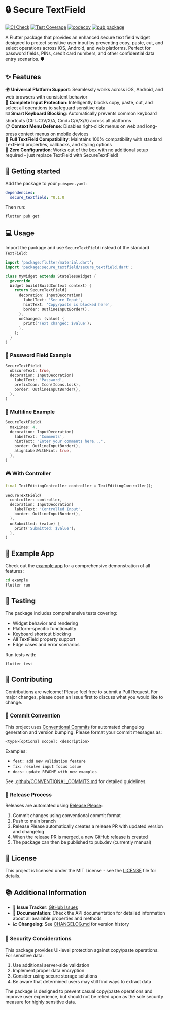 # 🔒 Secure TextField

[![CI Check](https://github.com/codered-sjy/secure_textfield/actions/workflows/ci.yml/badge.svg)](https://github.com/codered-sjy/secure_textfield/actions/workflows/ci.yml)
[![Test Coverage](https://github.com/codered-sjy/secure_textfield/actions/workflows/coverage.yml/badge.svg)](https://github.com/codered-sjy/secure_textfield/actions/workflows/coverage.yml)
[![codecov](https://codecov.io/gh/codered-sjy/secure_textfield/branch/main/graph/badge.svg)](https://codecov.io/gh/codered-sjy/secure_textfield)
[![pub package](https://img.shields.io/pub/v/secure_textfield.svg)](https://pub.dev/packages/secure_textfield)

A Flutter package that provides an enhanced secure text field widget designed to protect sensitive user input by preventing copy, paste, cut, and select operations across iOS, Android, and web platforms. Perfect for password fields, PINs, credit card numbers, and other confidential data entry scenarios. 🛡️

## ✨ Features

🌍 **Universal Platform Support**: Seamlessly works across iOS, Android, and web browsers with consistent behavior  
🚫 **Complete Input Protection**: Intelligently blocks copy, paste, cut, and select all operations to safeguard sensitive data  
⌨️ **Smart Keyboard Blocking**: Automatically prevents common keyboard shortcuts (Ctrl+C/V/X/A, Cmd+C/V/X/A) across all platforms  
📋 **Context Menu Defense**: Disables right-click menus on web and long-press context menus on mobile devices  
🎯 **Full TextField Compatibility**: Maintains 100% compatibility with standard TextField properties, callbacks, and styling options  
🔧 **Zero Configuration**: Works out of the box with no additional setup required - just replace TextField with SecureTextField!

## 🚀 Getting started

Add the package to your `pubspec.yaml`:

```yaml
dependencies:
  secure_textfield: ^0.1.0
```

Then run:

```bash
flutter pub get
```

## 💻 Usage

Import the package and use `SecureTextField` instead of the standard `TextField`:

```dart
import 'package:flutter/material.dart';
import 'package:secure_textfield/secure_textfield.dart';

class MyWidget extends StatelessWidget {
  @override
  Widget build(BuildContext context) {
    return SecureTextField(
      decoration: InputDecoration(
        labelText: 'Secure Input',
        hintText: 'Copy/paste is blocked here',
        border: OutlineInputBorder(),
      ),
      onChanged: (value) {
        print('Text changed: $value');
      },
    );
  }
}
```

### 🔐 Password Field Example

```dart
SecureTextField(
  obscureText: true,
  decoration: InputDecoration(
    labelText: 'Password',
    prefixIcon: Icon(Icons.lock),
    border: OutlineInputBorder(),
  ),
)
```

### 📝 Multiline Example

```dart
SecureTextField(
  maxLines: 4,
  decoration: InputDecoration(
    labelText: 'Comments',
    hintText: 'Enter your comments here...',
    border: OutlineInputBorder(),
    alignLabelWithHint: true,
  ),
)
```

### 🎮 With Controller

```dart
final TextEditingController controller = TextEditingController();

SecureTextField(
  controller: controller,
  decoration: InputDecoration(
    labelText: 'Controlled Input',
    border: OutlineInputBorder(),
  ),
  onSubmitted: (value) {
    print('Submitted: $value');
  },
)
```

## 📱 Example App

Check out the [example app](example/) for a comprehensive demonstration of all features:

```bash
cd example
flutter run
```

## 🧪 Testing

The package includes comprehensive tests covering:

- Widget behavior and rendering
- Platform-specific functionality
- Keyboard shortcut blocking
- All TextField property support
- Edge cases and error scenarios

Run tests with:

```bash
flutter test
```

## 🤝 Contributing

Contributions are welcome! Please feel free to submit a Pull Request. For major changes, please open an issue first to discuss what you would like to change.

### 📝 Commit Convention

This project uses [Conventional Commits](https://www.conventionalcommits.org/) for automated changelog generation and version bumping. Please format your commit messages as:

```
<type>[optional scope]: <description>
```

Examples:
- `feat: add new validation feature`
- `fix: resolve input focus issue`
- `docs: update README with new examples`

See [.github/CONVENTIONAL_COMMITS.md](.github/CONVENTIONAL_COMMITS.md) for detailed guidelines.

### 🚀 Release Process

Releases are automated using [Release Please](https://github.com/googleapis/release-please):

1. Commit changes using conventional commit format
2. Push to main branch
3. Release Please automatically creates a release PR with updated version and changelog
4. When the release PR is merged, a new GitHub release is created
5. The package can then be published to pub.dev (currently manual)

## 📄 License

This project is licensed under the MIT License - see the [LICENSE](LICENSE) file for details.

## 📚 Additional Information

- **🐛 Issue Tracker**: [GitHub Issues](https://github.com/codered-sjy/secure_textfield/issues)
- **📖 Documentation**: Check the API documentation for detailed information about all available properties and methods
- **📈 Changelog**: See [CHANGELOG.md](CHANGELOG.md) for version history

### 🔐 Security Considerations

This package provides UI-level protection against copy/paste operations. For sensitive data:

1. Use additional server-side validation
2. Implement proper data encryption
3. Consider using secure storage solutions
4. Be aware that determined users may still find ways to extract data

The package is designed to prevent casual copy/paste operations and improve user experience, but should not be relied upon as the sole security measure for highly sensitive data.
